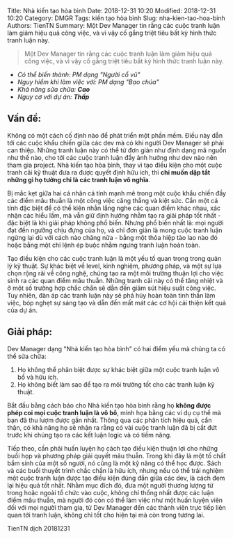 Title: Nhà kiến tạo hòa bình
Date: 2018-12-31 10:20
Modified: 2018-12-31 10:20 
Category: DMGR
Tags: kiến tạo hòa bình 
Slug: nha-kien-tao-hoa-binh
Authors: TienTN
Summary: Một Dev Manager tin rằng các cuộc tranh luận làm giảm hiệu quả công việc, và vì vậy cố gắng triệt tiêu bất kỳ hình thức tranh luận này.

> Một Dev Manager tin rằng các cuộc tranh luận làm giảm hiệu quả công việc, và vì vậy cố gắng triệt tiêu bất kỳ hình thức tranh luận này.

* _Có thể biến thành: PM dạng "Người cổ vũ"_
* _Nguy hiểm khi làm việc với: PM dạng "Bạo chúa"_
* _Khả năng sửa chữa: **Cao**_
* _Nguy cơ với dự án: **Thấp**_

## Vấn đề:

Không có một cách cố định nào để phát triển một phần mềm. Điều này dẫn tới các cuộc khẩu chiến giữa các dev mà có khi người Dev Manager sẽ phải can thiệp. Những tranh luận này có thể từ đơn giản như định dạng mã nguồn như thế nào, cho tới các cuộc tranh luận đầy ảnh hưởng như dev nào nên tham gia project. Nhà kiến tạo hòa bình, thay vì tạo điều kiện cho một cuộc tranh cãi kỹ thuật đưa ra được quyết định hữu ích, thì **chỉ muốn dập tắt những gì họ tưởng chỉ là các tranh luận vô nghĩa**.

Bị mắc kẹt giữa hai cá nhân cá tính mạnh mẽ trong một cuộc khẩu chiến đầy các điểm mâu thuẫn là một công việc căng thẳng và kiệt sức. Cần một cá tính đặc biệt để có thể kiên nhẫn lắng nghe các quan điểm khác nhau, xác nhận các hiểu lầm, mà vẫn giữ định hướng nhằm tạo ra giải pháp tốt nhất - đặc biệt là khi giải pháp không phổ biến. Nhưng phổ biến nhất là: mọi người đạt đến ngưỡng chịu đựng của họ, và chỉ đơn giản là mong cuộc tranh luận ngừng lại dù với cách nào chăng nữa - bằng một thỏa hiệp tào lao nào đó hoặc bằng một chỉ lệnh ép buộc nhằm ngưng tranh luận hoàn toàn.

Tạo điều kiện cho các cuộc tranh luận là một yếu tố quan trọng trong quản lý kỹ thuật. Sự khác biệt về level, kinh nghiệm, phương pháp, và một sự lựa chọn rộng rãi về công nghệ, chúng tạo ra một môi trường thuận lợi cho việc sinh ra các quan điểm mâu thuẫn. Những tranh cãi này có thể tăng nhiệt và ở một số trường hợp chắc chắn sẽ dẫn đến giảm sút hiệu suất công việc. Tuy nhiên, đàn áp các tranh luận này sẽ phá hủy hoàn toàn tinh thần làm việc, bóp nghẹt sự sáng tạo và dẫn đến mất mát các cơ hội cải thiện kết quả của dự án.

## Giải pháp:

Dev Manager dạng "Nhà kiến tạo hòa bình" có hai điểm yếu mà chúng ta có thể sửa chữa:

1. Họ không thể phân biệt được sự khác biệt giữa một cuộc tranh luận vô bổ và hữu ích.
2. Họ không biết làm sao để tạo ra môi trường tốt cho các tranh luận kỹ thuật.

Bắt đầu bằng cách báo cho Nhà kiến tạo hòa bình rằng họ **không được phép coi mọi cuộc tranh luận là vô bổ**, minh họa bằng các ví dụ cụ thể mà bạn đã thu lượm được gần nhất. Thông qua các phân tích hiệu quả, cẩn thận, có khả năng họ sẽ nhận ra rằng có vài cuộc tranh luận đã bị cắt đứt trước khi chúng tạo ra các kết luận logic và có tiềm năng.

Tiếp theo, cần phải huấn luyện họ cách tạo điều kiện thuận lợi cho những buổi họp và phương pháp giải quyết mâu thuẫn. Trong khi đây là một tố chất bẩm sinh của một số người, nó cũng là một kỹ năng có thể học được. Sách và các buổi thuyết trình chắc chắn là hữu ích, nhưng nếu có thể trải nghiệm một cuộc tranh luận được tạo điều kiện đúng đắn giữa các dev, là cách đem lại hiệu quả tốt nhất. Nhằm mục đích đó, đưa một người thương lượng từ trong hoặc ngoài tổ chức vào cuộc, không chỉ thống nhất được các luận điểm mâu thuẫn, mà người đó còn có thể làm việc như một huấn luyện viên đối với mọi người tham gia, từ Dev Manager đến các thành viên trực tiếp liên quan tới tranh luận, không chỉ tốt cho hiện tại mà còn trong tương lai. 

TienTN dịch 20181231